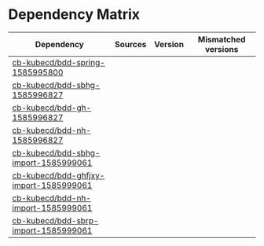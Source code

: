 # Dependency Matrix

Dependency | Sources | Version | Mismatched versions
---------- | ------- | ------- | -------------------
[cb-kubecd/bdd-spring-1585995800](https://github.com/cb-kubecd/bdd-spring-1585995800.git) |  | []() | 
[cb-kubecd/bdd-sbhg-1585996827](https://github.com/cb-kubecd/bdd-sbhg-1585996827.git) |  | []() | 
[cb-kubecd/bdd-gh-1585996827](https://github.com/cb-kubecd/bdd-gh-1585996827.git) |  | []() | 
[cb-kubecd/bdd-nh-1585996827](https://github.com/cb-kubecd/bdd-nh-1585996827.git) |  | []() | 
[cb-kubecd/bdd-sbhg-import-1585999061](https://github.com/cb-kubecd/bdd-sbhg-import-1585999061.git) |  | []() | 
[cb-kubecd/bdd-ghfjxy-import-1585999061](https://github.com/cb-kubecd/bdd-ghfjxy-import-1585999061.git) |  | []() | 
[cb-kubecd/bdd-nh-import-1585999061](https://github.com/cb-kubecd/bdd-nh-import-1585999061.git) |  | []() | 
[cb-kubecd/bdd-sbrp-import-1585999061](https://github.com/cb-kubecd/bdd-sbrp-import-1585999061.git) |  | []() | 

